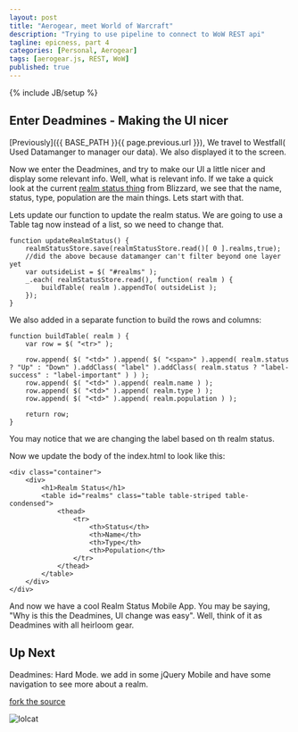 ```yaml
---
layout: post
title: "Aerogear, meet World of Warcraft"
description: "Trying to use pipeline to connect to WoW REST api"
tagline: epicness, part 4
categories: [Personal, Aerogear]
tags: [aerogear.js, REST, WoW]
published: true
---
```

{% include JB/setup %}

## Enter Deadmines - Making the UI nicer

[Previously]({{ BASE_PATH }}{{ page.previous.url }}),  We travel to Westfall( Used Datamanger to manager our data).  We also displayed it to the screen.

Now we enter the Deadmines, and try to make our UI a little nicer and display some relevant info.  Well, what is relevant info.  If we take a quick look at the current [realm status thing](http://us.battle.net/wow/en/status) from Blizzard, we see that the name, status, type, population are the main things.  Lets start with that.


Lets update our function to update the realm status.  We are going to use a Table tag now instead of a list, so we need to change that.

	function updateRealmStatus() {
        realmStatusStore.save(realmStatusStore.read()[ 0 ].realms,true);
        //did the above because datamanger can't filter beyond one layer yet
        var outsideList = $( "#realms" );
        _.each( realmStatusStore.read(), function( realm ) {
            buildTable( realm ).appendTo( outsideList );
        });
    }

We also added in a separate function to build the rows and columns:


    function buildTable( realm ) {
        var row = $( "<tr>" );

        row.append( $( "<td>" ).append( $( "<span>" ).append( realm.status ? "Up" : "Down" ).addClass( "label" ).addClass( realm.status ? "label-success" : "label-important" ) ) );
        row.append( $( "<td>" ).append( realm.name ) );
        row.append( $( "<td>" ).append( realm.type ) );
        row.append( $( "<td>" ).append( realm.population ) );

        return row;
    }

You may notice that we are changing the label based on th realm status.

Now we update the body of the index.html to look like this:

	<div class="container">
        <div>
            <h1>Realm Status</h1>
            <table id="realms" class="table table-striped table-condensed">
                <thead>
                    <tr>
                        <th>Status</th>
                        <th>Name</th>
                        <th>Type</th>
                        <th>Population</th>
                    </tr>
                </thead>
            </table>
        </div>
    </div>


And now we have a cool Realm Status Mobile App.  You may be saying, "Why is this the Deadmines,  UI change was easy".  Well, think of it as Deadmines with all heirloom gear.

## Up Next

Deadmines: Hard Mode.  we add in some jQuery Mobile and have some navigation to see more about a realm.

[fork the source](https://github.com/lholmquist/WoWAerogear)

![lolcat](http://lolcat.com/pics/purplzkitty.jpg)


